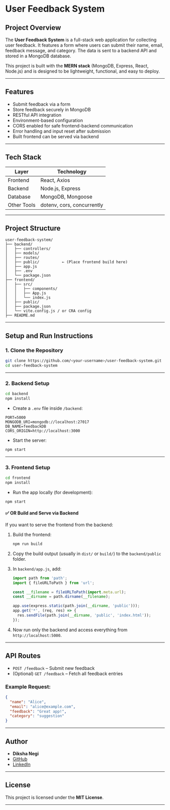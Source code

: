 
# User Feedback System

## Project Overview
The **User Feedback System** is a full-stack web application for collecting user feedback. It features a form where users can submit their name, email, feedback message, and category. The data is sent to a backend API and stored in a MongoDB database.

This project is built with the **MERN stack** (MongoDB, Express, React, Node.js) and is designed to be lightweight, functional, and easy to deploy.

---

## Features
- Submit feedback via a form
- Store feedback securely in MongoDB
- RESTful API integration
- Environment-based configuration
- CORS enabled for safe frontend-backend communication
- Error handling and input reset after submission
- Built frontend can be served via backend

---

## Tech Stack

| Layer        | Technology                     |
|--------------|-------------------------------|
| Frontend     | React, Axios                  |
| Backend      | Node.js, Express              |
| Database     | MongoDB, Mongoose             |
| Other Tools  | dotenv, cors, concurrently    |

---

## Project Structure

```
user-feedback-system/
├── backend/
│   ├── controllers/
│   ├── models/
│   ├── routes/
│   ├── public/          ← (Place frontend build here)
│   ├── app.js
│   ├── .env
│   └── package.json
├── frontend/
│   ├── src/
│   │   ├── components/
│   │   ├── App.js
│   │   └── index.js
│   ├── public/
│   ├── package.json
│   └── vite.config.js / or CRA config
├── README.md
```

---

## Setup and Run Instructions

### 1. Clone the Repository

```bash
git clone https://github.com/<your-username>/user-feedback-system.git
cd user-feedback-system
```

---

### 2. Backend Setup

```bash
cd backend
npm install
```

- Create a `.env` file inside `/backend`:

```env
PORT=5000
MONGODB_URI=mongodb://localhost:27017
DB_NAME=feedbackDB
CORS_ORIGIN=http://localhost:3000
```

- Start the server:

```bash
npm start
```

---

### 3. Frontend Setup

```bash
cd frontend
npm install
```

- Run the app locally (for development):

```bash
npm start
```

#### ✅ OR Build and Serve via Backend

If you want to serve the frontend from the backend:

1. Build the frontend:
   ```bash
   npm run build
   ```

2. Copy the build output (usually in `dist/` or `build/`) to the `backend/public` folder.

3. In `backend/app.js`, add:

   ```js
   import path from 'path';
   import { fileURLToPath } from 'url';

   const __filename = fileURLToPath(import.meta.url);
   const __dirname = path.dirname(__filename);

   app.use(express.static(path.join(__dirname, 'public')));
   app.get('*', (req, res) => {
     res.sendFile(path.join(__dirname, 'public', 'index.html'));
   });
   ```

4. Now run only the backend and access everything from `http://localhost:5000`.

---

## API Routes

- `POST /feedback` – Submit new feedback  
- (Optional) `GET /feedback` – Fetch all feedback entries

### Example Request:

```json
{
  "name": "Alice",
  "email": "alice@example.com",
  "feedback": "Great app!",
  "category": "suggestion"
}
```

---

## Author

- **Diksha Negi**
- [GitHub](https://github.com/diksha-negi)
- [LinkedIn](https://linkedin.com/in/dikshanegiii)

---

## License

This project is licensed under the **MIT License**.

---
